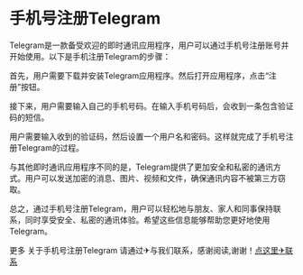 # 手机号注册Telegram

Telegram是一款备受欢迎的即时通讯应用程序，用户可以通过手机号注册账号并开始使用。以下是手机注册Telegram的步骤：

首先，用户需要下载并安装Telegram应用程序。然后打开应用程序，点击“注册”按钮。

接下来，用户需要输入自己的手机号码。在输入手机号码后，会收到一条包含验证码的短信。

用户需要输入收到的验证码，然后设置一个用户名和密码。这样就完成了手机号注册Telegram的过程。

与其他即时通讯应用程序不同的是，Telegram提供了更加安全和私密的通讯方式。用户可以发送加密的消息、图片、视频和文件，确保通讯内容不被第三方窃取。

总之，通过手机号注册Telegram，用户可以轻松地与朋友、家人和同事保持联系，同时享受安全、私密的通讯体验。希望这些信息能够帮助您更好地使用Telegram。

更多 关于手机号注册Telegram 请通过✈与我们联系，感谢阅读,谢谢！[点这里✈联系](https://111.k02.cc)